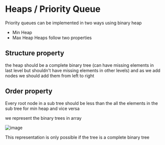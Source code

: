 # Heaps / Priority Queue
Priority queues can be implemented in two ways using binary heap
- Min Heap 
- Max Heap
Heaps follow two properties
## Structure property
the heap should be a complete binary tree (can have missing elements in last level but shouldn't have missing elements in other levels) and as we add nodes we should add them from left to right
## Order property
Every root node in a sub tree should be less than the all the elements in the sub tree for min heap and vice versa

we represent the binary trees in array

![image](https://user-images.githubusercontent.com/130353146/235741268-8238a72b-217d-4e93-904b-0923dbf94e95.png)

This representation is only possible if the tree is a complete binary tree
```python
```
